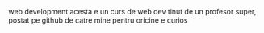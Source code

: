 web development
acesta e un curs de web dev tinut de un profesor super, postat pe github de catre mine pentru oricine
e curios